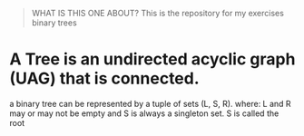 > WHAT IS THIS ONE ABOUT?
This is the repository for my exercises binary trees

# A Tree is an undirected acyclic graph (UAG) that is connected.
a binary tree can be represented by a tuple of sets (L, S, R). where:
L and R may or may not be empty and S is always a singleton set. S is called the root

